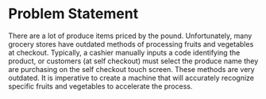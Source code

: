 # Problem Statement

There are a lot of produce items priced by the pound. Unfortunately, many grocery stores have outdated methods of processing fruits and vegetables at checkout. Typically, a cashier manually inputs a code identifying the product, or customers (at self checkout) must select the produce name they are purchasing on the self checkout touch screen. These methods are very outdated. It is imperative to create a machine that will accurately recognize specific fruits and vegetables to accelerate the process.  